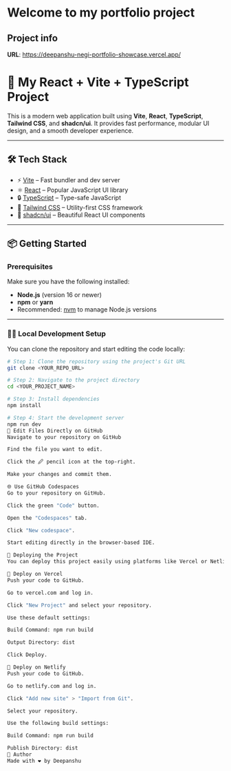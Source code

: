 # Welcome to my portfolio project

## Project info

**URL**: https://deepanshu-negi-portfolio-showcase.vercel.app/

# 🚀 My React + Vite + TypeScript Project

This is a modern web application built using **Vite**, **React**, **TypeScript**, **Tailwind CSS**, and **shadcn/ui**. It provides fast performance, modular UI design, and a smooth developer experience.

---

## 🛠️ Tech Stack

- ⚡ [Vite](https://vitejs.dev/) – Fast bundler and dev server
- ⚛️ [React](https://reactjs.org/) – Popular JavaScript UI library
- 🔒 [TypeScript](https://www.typescriptlang.org/) – Type-safe JavaScript
- 🎨 [Tailwind CSS](https://tailwindcss.com/) – Utility-first CSS framework
- 🧱 [shadcn/ui](https://ui.shadcn.dev/) – Beautiful React UI components

---

## 📦 Getting Started

### Prerequisites

Make sure you have the following installed:

- **Node.js** (version 16 or newer)
- **npm** or **yarn**
- Recommended: [nvm](https://github.com/nvm-sh/nvm) to manage Node.js versions

---

### 🧑‍💻 Local Development Setup

You can clone the repository and start editing the code locally:

```bash
# Step 1: Clone the repository using the project's Git URL
git clone <YOUR_REPO_URL>

# Step 2: Navigate to the project directory
cd <YOUR_PROJECT_NAME>

# Step 3: Install dependencies
npm install

# Step 4: Start the development server
npm run dev
📝 Edit Files Directly on GitHub
Navigate to your repository on GitHub

Find the file you want to edit.

Click the 🖉 pencil icon at the top-right.

Make your changes and commit them.

🌐 Use GitHub Codespaces
Go to your repository on GitHub.

Click the green "Code" button.

Open the "Codespaces" tab.

Click "New codespace".

Start editing directly in the browser-based IDE.

🚀 Deploying the Project
You can deploy this project easily using platforms like Vercel or Netlify.

🔄 Deploy on Vercel
Push your code to GitHub.

Go to vercel.com and log in.

Click "New Project" and select your repository.

Use these default settings:

Build Command: npm run build

Output Directory: dist

Click Deploy.

🔄 Deploy on Netlify
Push your code to GitHub.

Go to netlify.com and log in.

Click "Add new site" > "Import from Git".

Select your repository.

Use the following build settings:

Build Command: npm run build

Publish Directory: dist
🙌 Author
Made with ❤️ by Deepanshu
